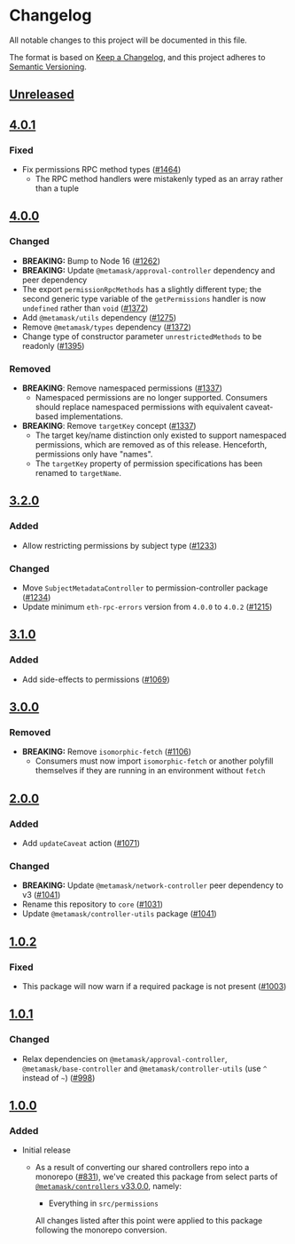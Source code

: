 # Changelog
All notable changes to this project will be documented in this file.

The format is based on [Keep a Changelog](https://keepachangelog.com/en/1.0.0/),
and this project adheres to [Semantic Versioning](https://semver.org/spec/v2.0.0.html).

## [Unreleased]

## [4.0.1]
### Fixed
- Fix permissions RPC method types ([#1464](https://github.com/mcmire/core/pull/1464))
  - The RPC method handlers were mistakenly typed as an array rather than a tuple

## [4.0.0]
### Changed
- **BREAKING:** Bump to Node 16 ([#1262](https://github.com/mcmire/core/pull/1262))
- **BREAKING:** Update `@metamask/approval-controller` dependency and peer dependency
- The export `permissionRpcMethods` has a slightly different type; the second generic type variable of the `getPermissions` handler is now `undefined` rather than `void` ([#1372](https://github.com/mcmire/core/pull/1372))
- Add `@metamask/utils` dependency ([#1275](https://github.com/mcmire/core/pull/1275))
- Remove `@metamask/types` dependency ([#1372](https://github.com/mcmire/core/pull/1372))
- Change type of constructor parameter `unrestrictedMethods` to be readonly ([#1395](https://github.com/mcmire/core/pull/1395))

### Removed
- **BREAKING**: Remove namespaced permissions ([#1337](https://github.com/mcmire/core/pull/1337))
  - Namespaced permissions are no longer supported. Consumers should replace namespaced permissions with equivalent caveat-based implementations.
- **BREAKING**: Remove `targetKey` concept ([#1337](https://github.com/mcmire/core/pull/1337))
  - The target key/name distinction only existed to support namespaced permissions, which are removed as of this release. Henceforth, permissions only have "names".
  - The `targetKey` property of permission specifications has been renamed to `targetName`.

## [3.2.0]
### Added
- Allow restricting permissions by subject type ([#1233](https://github.com/mcmire/core/pull/1233))

### Changed
- Move `SubjectMetadataController` to permission-controller package ([#1234](https://github.com/mcmire/core/pull/1234))
- Update minimum `eth-rpc-errors` version from `4.0.0` to `4.0.2` ([#1215](https://github.com/mcmire/core/pull/1215))

## [3.1.0]
### Added
- Add side-effects to permissions ([#1069](https://github.com/mcmire/core/pull/1069))

## [3.0.0]
### Removed
- **BREAKING:** Remove `isomorphic-fetch` ([#1106](https://github.com/MetaMask/controllers/pull/1106))
  - Consumers must now import `isomorphic-fetch` or another polyfill themselves if they are running in an environment without `fetch`

## [2.0.0]
### Added
- Add `updateCaveat` action ([#1071](https://github.com/mcmire/core/pull/1071))

### Changed
- **BREAKING:** Update `@metamask/network-controller` peer dependency to v3 ([#1041](https://github.com/MetaMask/controllers/pull/1041))
- Rename this repository to `core` ([#1031](https://github.com/MetaMask/controllers/pull/1031))
- Update `@metamask/controller-utils` package ([#1041](https://github.com/MetaMask/controllers/pull/1041))

## [1.0.2]
### Fixed
- This package will now warn if a required package is not present ([#1003](https://github.com/mcmire/core/pull/1003))

## [1.0.1]
### Changed
- Relax dependencies on `@metamask/approval-controller`, `@metamask/base-controller` and `@metamask/controller-utils` (use `^` instead of `~`) ([#998](https://github.com/mcmire/core/pull/998))

## [1.0.0]
### Added
- Initial release
  - As a result of converting our shared controllers repo into a monorepo ([#831](https://github.com/mcmire/core/pull/831)), we've created this package from select parts of [`@metamask/controllers` v33.0.0](https://github.com/mcmire/core/tree/v33.0.0), namely:
    - Everything in `src/permissions`

    All changes listed after this point were applied to this package following the monorepo conversion.

[Unreleased]: https://github.com/mcmire/core/compare/@metamask/permission-controller@4.0.1...HEAD
[4.0.1]: https://github.com/mcmire/core/compare/@metamask/permission-controller@4.0.0...@metamask/permission-controller@4.0.1
[4.0.0]: https://github.com/mcmire/core/compare/@metamask/permission-controller@3.2.0...@metamask/permission-controller@4.0.0
[3.2.0]: https://github.com/mcmire/core/compare/@metamask/permission-controller@3.1.0...@metamask/permission-controller@3.2.0
[3.1.0]: https://github.com/mcmire/core/compare/@metamask/permission-controller@3.0.0...@metamask/permission-controller@3.1.0
[3.0.0]: https://github.com/mcmire/core/compare/@metamask/permission-controller@2.0.0...@metamask/permission-controller@3.0.0
[2.0.0]: https://github.com/mcmire/core/compare/@metamask/permission-controller@1.0.2...@metamask/permission-controller@2.0.0
[1.0.2]: https://github.com/mcmire/core/compare/@metamask/permission-controller@1.0.1...@metamask/permission-controller@1.0.2
[1.0.1]: https://github.com/mcmire/core/compare/@metamask/permission-controller@1.0.0...@metamask/permission-controller@1.0.1
[1.0.0]: https://github.com/mcmire/core/releases/tag/@metamask/permission-controller@1.0.0
